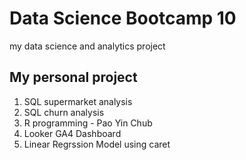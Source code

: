 # Data Science Bootcamp 10
my data science and analytics project

## My personal project

1. SQL supermarket analysis
2. SQL churn analysis
3. R programming - Pao Yin Chub
4. Looker GA4 Dashboard
5. Linear Regrssion Model using caret
